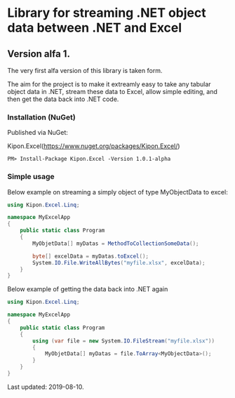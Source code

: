 # Library for streaming .NET object data between .NET and Excel

## Version alfa 1.
The very first alfa version of this library is taken form.

The aim for the project is to make it extreamly easy to take any tabular object data in .NET, stream these data to Excel, allow simple editing, and then get the data
back into .NET code.


### Installation (NuGet)

Published via NuGet: 

Kipon.Excel(https://www.nuget.org/packages/Kipon.Excel/)

```console
PM> Install-Package Kipon.Excel -Version 1.0.1-alpha
```

### Simple usage

Below example on streaming a simply object of type MyObjectData to excel:


```csharp
using Kipon.Excel.Linq;

namespace MyExcelApp 
{
    public static class Program 
	{ 
		MyObjetData[] myDatas = MethodToCollectionSomeData();

		byte[] excelData = myDatas.toExcel();
		System.IO.File.WriteAllBytes("myfile.xlsx", excelData);
	}
}

```

Below example of getting the data back into .NET again

```csharp
using Kipon.Excel.Linq;

namespace MyExcelApp 
{
	public static class Program
	{
		using (var file = new System.IO.FileStream("myfile.xlsx")) 
		{
		    MyObjetData[] myDatas = file.ToArray<MyObjectData>();
		}
	}
}
```


Last updated: 2019-08-10.